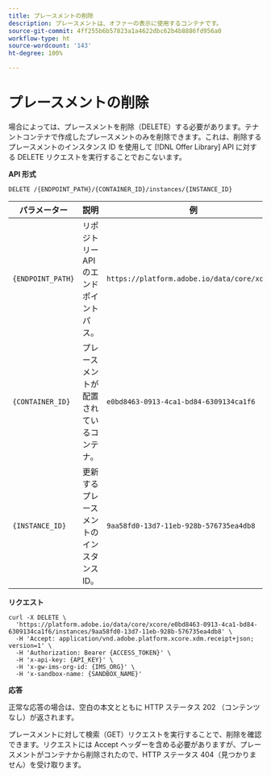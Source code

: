 ```yaml
---
title: プレースメントの削除
description: プレースメントは、オファーの表示に使用するコンテナです。
source-git-commit: 4ff255b6b57823a1a4622dbc62b4b8886fd956a0
workflow-type: ht
source-wordcount: '143'
ht-degree: 100%

---
```


# プレースメントの削除

場合によっては、プレースメントを削除（DELETE）する必要があります。テナントコンテナで作成したプレースメントのみを削除できます。これは、削除するプレースメントのインスタンス ID を使用して [!DNL Offer Library] API に対する DELETE リクエストを実行することでおこないます。

**API 形式**

```http
DELETE /{ENDPOINT_PATH}/{CONTAINER_ID}/instances/{INSTANCE_ID}
```

| パラメーター | 説明 | 例 |
| --------- | ----------- | ------- |
| `{ENDPOINT_PATH}` | リポジトリー API のエンドポイントパス。 | `https://platform.adobe.io/data/core/xcore/` |
| `{CONTAINER_ID}` | プレースメントが配置されているコンテナ。 | `e0bd8463-0913-4ca1-bd84-6309134ca1f6` |
| `{INSTANCE_ID}` | 更新するプレースメントのインスタンス ID。 | `9aa58fd0-13d7-11eb-928b-576735ea4db8` |

**リクエスト**

```shell
curl -X DELETE \
  'https://platform.adobe.io/data/core/xcore/e0bd8463-0913-4ca1-bd84-6309134ca1f6/instances/9aa58fd0-13d7-11eb-928b-576735ea4db8' \
  -H 'Accept: application/vnd.adobe.platform.xcore.xdm.receipt+json; version=1' \
  -H 'Authorization: Bearer {ACCESS_TOKEN}' \
  -H 'x-api-key: {API_KEY}' \
  -H 'x-gw-ims-org-id: {IMS_ORG}' \
  -H 'x-sandbox-name: {SANDBOX_NAME}'
```

**応答** 

正常な応答の場合は、空白の本文とともに HTTP ステータス 202 （コンテンツなし）が返されます。

プレースメントに対して検索（GET）リクエストを実行することで、削除を確認できます。リクエストには Accept ヘッダーを含める必要がありますが、プレースメントがコンテナから削除されたので、HTTP ステータス 404（見つかりません）を受け取ります。
